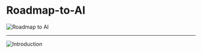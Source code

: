 # Roadmap-to-AI

![Roadmap to AI](https://user-images.githubusercontent.com/81964452/166590729-c3a6771c-7317-40e2-9c8c-49537468ff5e.png)

---

![Introduction](https://user-images.githubusercontent.com/81964452/166613882-42409b4f-fcc3-4e7e-b09e-97c702440d0c.png)

